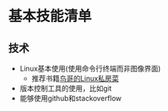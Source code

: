 # 基本技能清单

## 技术

* Linux基本使用(使用命令行终端而非图像界面)
  * 推荐书籍[鸟哥的Linux私房菜](http://cn.linux.vbird.org/)
* 版本控制工具的使用，比如git
* 能够使用github和stackoverflow
